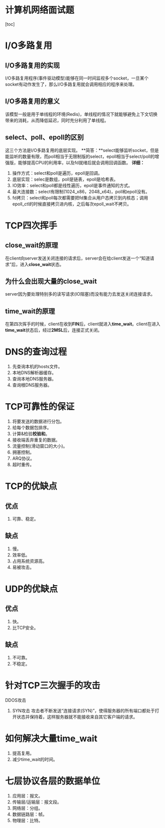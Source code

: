 # 计算机网络面试题

[toc]

# I/O多路复用
## I/O多路复用的实现
I/O多路复用程序(事件驱动模型)能够在同一时间监视多个socket，一旦某个socket有动作发生了，那么I/O多路复用就会调用相应的程序来处理。
## I/O多路复用的意义
该模型一般是用于单线程的环境(Redis)，单线程的情况下就能够避免上下文切换带来的消耗，从而降低延迟，同时充分利用了单线程。
## select、poll、epoll的区别
这三个方法是I/O多路复用的底层实现。
**简答：**select能够监听socket，但是能监听的数量有限，而poll相当于无限制版的select，epoll相当于select/poll的增强版，能够提高CPU的利用率，以及fd就绪后就会调用回调函数。
**详细：**
1. 操作方式：select和poll是遍历，epoll是回调。
2. 底层实现：selec是数组，poll是链表，epoll是哈希表。
3. IO效率：select和poll都是线性遍历，epoll是事件通知的方式。
4. 最大连接数：select有限制(1024_x86，2048_x64)，poll和epoll没有。
5. fd拷贝：select和poll每次都需要把fd集合从用户态拷贝到内核态；调用epoll_ctl的时候直接拷贝进内核，之后每次epoll_wait不拷贝。


# TCP四次挥手
## close_wait的原理
在client向server发送关闭连接的请求后，server会在给client发送一个“知道请求”后，进入**close_wait**状态。
## 为什么会出现大量的close_wait
server因为要处理特别多的读写请求(IO阻塞)而没有能力去发送关闭连接请求。
## time_wait的原理
在第四次挥手的时候，client在收到**FIN**后，client就进入**time_wait**。client在进入**time_wait**状态后，经过**2MSL**后，连接正式关闭。

# DNS的查询过程
1. 先查询本机的hosts文件。
2. 本地DNS解析器缓存。
3. 查询本地DNS服务器。
4. 查询根DNS服务器。

# TCP可靠性的保证
1. 将要发送的数据进行分包。
2. 给每个数据包排序。
3. 计算&检验**校验和**。
4. 接收端丢弃重复的数据。
5. 流量控制(滑动窗口的大小)。
6. 拥塞控制。
7. ARQ协议。
8. 超时重传。

# TCP的优缺点
## 优点
1. 可靠、稳定。
## 缺点
1. 慢。
2. 效率低。
3. 占用系统资源高。
4. 易被攻击。

# UDP的优缺点
## 优点
1. 快。
2. 比TCP安全。
## 缺点
1. 不可靠。
2. 不稳定。

# 针对TCP三次握手的攻击
DDOS攻击
1. SYN攻击
攻击者不断发送“连接请求(SYN)”，使得服务器的所有端口都处于打开状态并保持着，这样服务器就不能接收来自其它客户端的请求。

# 如何解决大量time_wait
1. 提高复用。
2. 减少time_wait的时间。

# 七层协议各层的数据单位
1. 应用层：报文。
2. 传输层/运输层：报文段。
3. 网络层：分组。
4. 数据链路层：帧。
5. 物理层：比特。